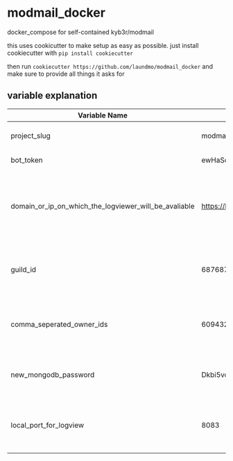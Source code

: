 # modmail_docker
docker_compose for self-contained kyb3r/modmail

this uses cookicutter to make setup as easy as possible. just install cookiecutter with `pip install cookiecutter`

then run `cookiecutter https://github.com/laundmo/modmail_docker` and make sure to provide all things it asks for

## variable explanation

| **Variable Name**                                     | **example**                               | **explanation**                                                                                                                                    |
|-------------------------------------------------------|-------------------------------------------|----------------------------------------------------------------------------------------------------------------------------------------------------|
| project_slug                                          | modmail_docker                            | The name of the folder whihc contains all relevant data                                                                                            |
| bot_token                                             | ewHaSdeEasd.1jhj0sD8ksd.0192asmLkoXsbjn3x | The discord bot toke, acquired from [discord](https://discord.com/developers/applications)                                                         |
| domain_or_ip_on_which_the_logviewer_will_be_avaliable | https://logviewer.example.com             | This is the domain or IP which is going to be used to acces the logviewer. This domain needs to be reverse proxied from the local_port_for_logview |
| guild_id                                              | 6876873659762398                          | This is the discord guild id, in dsicord, enable developer mode and right click on the guild, then click "Copy ID".                                |
| comma_seperated_owner_ids                             | 6094325993257,963450932469056             | These are the owner ids, copied by right clicking the user with developer mode on. Owners have full acceess to the bot.                            |
| new_mongodb_password                                  | Dkbi5vcqiAjBzv                            | A random apssword, only used internally or if manual access to the database is required.                                                           |
| local_port_for_logview                                | 8083                                      | This is the port that the logviewer webserver runs on, its adviced to reverse_proxy this to a proper domain.                                       |
